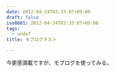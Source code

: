 ```yaml
---
date: 2012-04-24T03:33:07+09:00
draft: false
iso8601: 2012-04-24T03:33:07+09:00
tags:
  - undef
title: モブログテスト

---
```


<div class="moblogkun-entry">
<p>今更感満載ですが、モブログを使ってみる。<br />
<br />
</p>
</div>
    	
